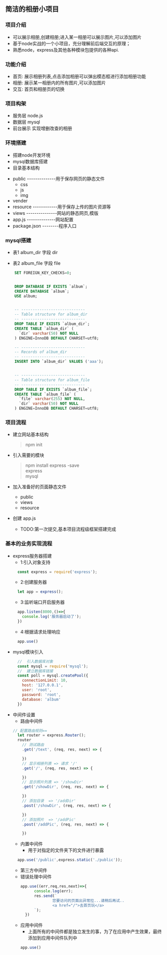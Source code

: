 ## 简洁的相册小项目

### 项目介绍  

* 可以展示相册,创建相册;进入某一相册可以展示图片,可以添加图片
* 基于node实战的一个小项目，充分理解前后端交互的原理；
* 熟悉node，express及其他各种模块包提供的各种api.

### 功能介绍  

* 首页: 展示相册列表,点击添加相册可以弹出模态框进行添加相册功能
* 相册: 展示某一相册内的所有图片,可以添加图片
* 交互: 首页和相册页的切换

### 项目构架

* 服务层 node.js
* 数据层 mysql
* 前台展示 实现增删改查的相册

### 环境搭建

* 搭建node开发环境
* mysql数据库搭建
* 目录基本结构
+ public --------------用于保存网页的静态文件
  + css
  + js
  + img
+ vender
+ resource ------------用于保存上传的图片资源等
+ views ---------------网站的静态网页,模版
+ app.js --------------网站配置
+ package.json --------程序入口

### mysql搭建

  * 表1  album_dir   字段 dir

  * 表2  album_file  字段 file

  ```` sql
      SET FOREIGN_KEY_CHECKS=0;


      DROP DATABASE IF EXISTS `album`;
      CREATE DATABASE `album`;
      USE album;


      -- ----------------------------
      -- Table structure for album_dir
      -- ----------------------------
      DROP TABLE IF EXISTS `album_dir`;
      CREATE TABLE `album_dir` (
        `dir` varchar(50) NOT NULL
      ) ENGINE=InnoDB DEFAULT CHARSET=utf8;

      -- ----------------------------
      -- Records of album_dir
      -- ----------------------------
      INSERT INTO `album_dir` VALUES ('aaa');


      -- ----------------------------
      -- Table structure for album_file
      -- ----------------------------
      DROP TABLE IF EXISTS `album_file`;
      CREATE TABLE `album_file` (
        `file` varchar(255) NOT NULL,
        `dir` varchar(50) NOT NULL
      ) ENGINE=InnoDB DEFAULT CHARSET=utf8;
  ````

### 项目流程

* 建立网站基本结构  
    > npm init  
    
* 引入需要的模块
    > npm install express -save  
    > express  
    > mysql  
* 加入准备好的页面静态文件  
    
    + public
    + views
    + resource
* 创建 app.js
    
    + TODO:第一次提交,基本项目流程级框架搭建完成

### 基本的业务实现流程

* express服务器搭建
  * 1:引入对象支持
  ```` javascript  
    const express = require('express');
  ````
  * 2:创建服务器
  ```` javascript
    let app = express();
  ````
  * 3:监听端口开启服务器
  ```` javascript
    app.listen(8000,()=>{
      console.log('服务器启动了');
    })
  ````
  * 4:根据请求处理响应
  ```` javascript
    app.use()
  ````
* mysql模块引入
  ```` javascript
    //  引入数据库对象
    const mysql = require('mysql');
    //  建立数据库链接
    const poll = mysql.createPool({
      connectionLimit: 10,
      host: '127.0.0.1',
      user: 'root',
      password: 'root',
      database: 'album'
    })
  ````
* 中间件设置
  * 路由中间件
  ````javascript
  // 配置路由规则==
    let router = express.Router();
    router
      // 测试路由
      .get('/text', (req, res, next) => {

      })
      // 显示相册列表 => 请求 '/'
      .get('/', (req, res, next) => {

      })
      // 显示照片列表 => '/showDir'
      .get('/showDir', (req, res, next) => {

      })
      // 添加目录  => '/addDir'
      .post('/showDir', (req, res, next) => {

      })
      // 添加照片  => '/addPic'
      .post('/addPic', (req, res, next) => {

      })
  ````
  * 内置中间件
    * 用于对指定的文件夹下的文件进行暴露
  ```` javascript
    app.use('/public',express.static('./public'));
  ````
  * 第三方中间件  
  * 错误处理中间件
    ````javascript
    app.use((err,req,res,next)=>{
          console.log(err);
          res.send(`
                  您要访问的页面出异常拉...请稍后再试..
                  <a href="/">去首页玩</a>
          `);
      })
    ````
  * 应用中间件
    * 上面所有的中间件都是独立发生的事，为了在应用中产生效果，最终添加到应用中间件队列中
    ````javascript
    app.use()
    ````

